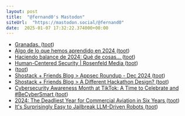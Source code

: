 ```yaml
---
layout: post
title:  "@fernand0's Mastodon"
siteUrl:  "https://mastodon.social/@fernand0"
date:  2025-01-07 17:32:22.374000+00:00
---
```

*  [Granadas. ](https://avecesunafoto.wordpress.com/2025/01/07/granadas) ([toot](https://mastodon.social/@fernand0/113788265586471928))
*  [Algo de lo que hemos aprendido en 2024 ](https://blog.agirregabiria.net/2024/12/todo-lo-que-hemos-aprendido-en-2024.htm) ([toot](https://mastodon.social/@fernand0/113788243867889532))
*  [Haciendo balance de 2024: Qué de cosas... ](https://www.elladodelmal.com/2024/12/haciendo-balance-de-2024-que-de-cosas.htm) ([toot](https://mastodon.social/@fernand0/113787946432891799))
*  [Human-Centered Security \| Rosenfeld Media ](https://rosenfeldmedia.com/books/human-centered-security) ([toot](https://mastodon.social/@fernand0/113787866372733902))
*  [ ](https://mastodon.social/@vrruiz) ([toot](https://mastodon.social/@fernand0/113787509368209454))
*  [Shostack + Friends Blog > Appsec Roundup - Dec 2024 ](https://shostack.org/blog/appsec-roundup-dec-2024) ([toot](https://mastodon.social/@fernand0/113787070173956164))
*  [Shostack + Friends Blog > A Different Hackathon Design? ](https://shostack.org/blog/a-different-hackathon-design) ([toot](https://mastodon.social/@fernand0/113786892599723725))
*  [Cybersecurity Awareness Month at TikTok: A Time to Celebrate and #BeCyberSmart ](https://newsroom.tiktok.com/en-us/cybersecurity-awareness-month-at-tikto) ([toot](https://mastodon.social/@fernand0/113786581300987859))
*  [2024: The Deadliest Year for Commercial Aviation in Six Years ](https://aeroxplorer.com/articles/2024-the-deadliest-year-for-commercial-aviation-in-six-years.ph) ([toot](https://mastodon.social/@fernand0/113786378575953027))
*  [It's Surprisingly Easy to Jailbreak LLM-Driven Robots ](https://spectrum.ieee.org/jailbreak-ll) ([toot](https://mastodon.social/@fernand0/113785361428052485))

